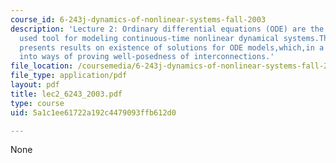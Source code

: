 ```yaml
---
course_id: 6-243j-dynamics-of-nonlinear-systems-fall-2003
description: 'Lecture 2: Ordinary differential equations (ODE) are the most frequently
  used tool for modeling continuous-time nonlinear dynamical systems.This section
  presents results on existence of solutions for ODE models,which,in a systems context,translate
  into ways of proving well-posedness of interconnections.'
file_location: /coursemedia/6-243j-dynamics-of-nonlinear-systems-fall-2003/5a1c1ee61722a192c4479093ffb612d0_lec2_6243_2003.pdf
file_type: application/pdf
layout: pdf
title: lec2_6243_2003.pdf
type: course
uid: 5a1c1ee61722a192c4479093ffb612d0

---
```

None